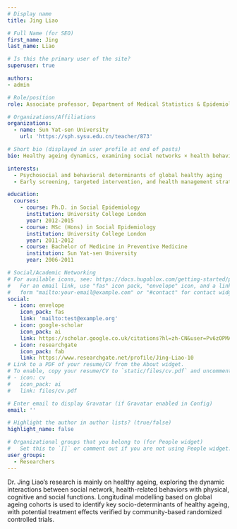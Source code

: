 ```yaml
---
# Display name
title: Jing Liao

# Full Name (for SEO)
first_name: Jing
last_name: Liao

# Is this the primary user of the site?
superuser: true

authors:
- admin

# Role/position
role: Associate professor, Department of Medical Statistics & Epidemiology| SYSU Global Health Institute (SGHI), Sun Yat-sen University, China 

# Organizations/Affiliations
organizations:
  - name: Sun Yat-sen University
    url: 'https://sph.sysu.edu.cn/teacher/873'

# Short bio (displayed in user profile at end of posts)
bio: Healthy ageing dynamics, examining social networks × health behaviors × multidimensional functioning (physical/cognitive/social). Uses longitudinal cohort modeling (global datasets) to pinpoint socio-determinants, with RCT-validated interventions.

interests:
  - Psychosocial and behavioral determinants of global healthy aging
  - Early screening, targeted intervention, and health management strategies of dementia

education:
  courses:
    - course: Ph.D. in Social Epidemiology
      institution: University College London
      year: 2012-2015
    - course: MSc (Hons) in Social Epidemiology
      institution: University College London
      year: 2011-2012
    - course: Bachelor of Medicine in Preventive Medicine
      institution: Sun Yat-sen University
      year: 2006-2011

# Social/Academic Networking
# For available icons, see: https://docs.hugoblox.com/getting-started/page-builder/#icons
#   For an email link, use "fas" icon pack, "envelope" icon, and a link in the
#   form "mailto:your-email@example.com" or "#contact" for contact widget.
social:
  - icon: envelope
    icon_pack: fas
    link: 'mailto:test@example.org'
  - icon: google-scholar
    icon_pack: ai
    link: https://scholar.google.co.uk/citations?hl=zh-CN&user=Pv6zOPMAAAAJ&view_op=list_works&sortby=title
  - icon: researchgate
    icon_pack: fab
    link: https://www.researchgate.net/profile/Jing-Liao-10
# Link to a PDF of your resume/CV from the About widget.
# To enable, copy your resume/CV to `static/files/cv.pdf` and uncomment the lines below.
# - icon: cv
#   icon_pack: ai
#   link: files/cv.pdf

# Enter email to display Gravatar (if Gravatar enabled in Config)
email: ''

# Highlight the author in author lists? (true/false)
highlight_name: false

# Organizational groups that you belong to (for People widget)
#   Set this to `[]` or comment out if you are not using People widget.
user_groups:
  - Researchers
---
```


Dr. Jing Liao’s research is mainly on healthy ageing, exploring the dynamic interactions between social network, health-related behaviors with physical, cognitive and social functions. Longitudinal modelling based on global ageing cohorts is used to identify key socio-determinants of healthy ageing, with potential treatment effects verified by community-based randomized controlled trials.
